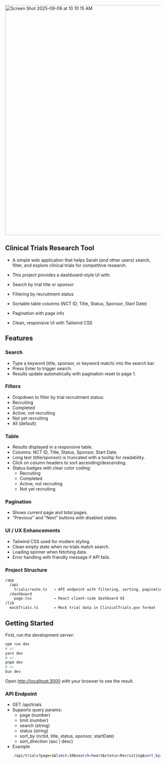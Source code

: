 
<img width="1440" height="745" alt="Screen Shot 2025-09-06 at 10 10 15 AM" src="https://github.com/user-attachments/assets/f6897c8b-227b-4f92-9b35-586084f351f5" />

## Clinical Trials Research Tool

- A simple web application that helps Sarah (and other users) search, filter, and explore clinical trials for competitive research.
- This project provides a dashboard-style UI with:

- Search by trial title or sponsor
- Filtering by recruitment status
- Sortable table columns (NCT ID, Title, Status, Sponsor, Start Date)
- Pagination with page info
- Clean, responsive UI with Tailwind CSS

## Features
### Search
 - Type a keyword (title, sponsor, or keyword match) into the search bar.
 - Press Enter to trigger search.
 - Results update automatically with pagination reset to page 1.

### Filters
- Dropdown to filter by trial recruitment status:
- Recruiting
- Completed
- Active, not recruiting
- Not yet recruiting
- All (default)

### Table
- Results displayed in a responsive table.
- Columns: NCT ID, Title, Status, Sponsor, Start Date.
- Long text (title/sponsor) is truncated with a tooltip for readability.
- Click on column headers to sort ascending/descending.
- Status badges with clear color coding:
    - Recruiting
    - Completed
    - Active, not recruiting
    - Not yet recruiting

### Pagination
- Shows current page and total pages.
- "Previous" and "Next" buttons with disabled states.

### UI / UX Enhancements
- Tailwind CSS used for modern styling.
- Clean empty state when no trials match search.
- Loading spinner when fetching data.
- Error handling with friendly message if API fails.

### Project Structure 
```bash
/app
  /api
    trials/route.ts   → API endpoint with filtering, sorting, pagination
  /dashboard
    page.tsx          → React client-side dashboard UI
/lib
  mockTrials.ts       → Mock trial data in ClinicalTrials.gov format

```
## Getting Started

First, run the development server:

```bash
npm run dev
# or
yarn dev
# or
pnpm dev
# or
bun dev
```
Open [http://localhost:3000](http://localhost:3000) with your browser to see the result.

### API Endpoint
- GET /api/trials
- Supports query params:
    - page (number)
    - limit (number)
    - search (string)
    - status (string)
    - sort_by (nctId, title, status, sponsor, startDate)
    - sort_direction (asc | desc)
- Example 
```bash
    /api/trials?page=1&limit=10&search=heart&status=Recruiting&sort_by=startDate&sort_direction=asc
```
